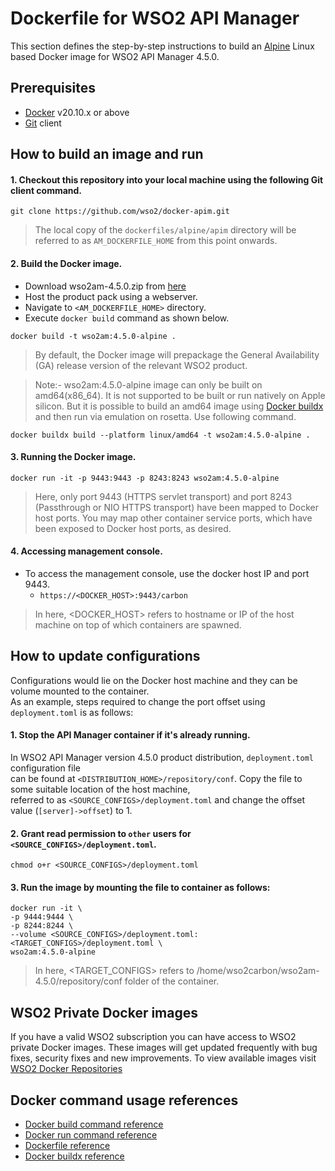 # Dockerfile for WSO2 API Manager #

This section defines the step-by-step instructions to build an [Alpine](https://hub.docker.com/_/alpine/) Linux based Docker image for WSO2 API Manager 4.5.0.

## Prerequisites

* [Docker](https://www.docker.com/get-docker) v20.10.x or above
* [Git](https://git-scm.com/book/en/v2/Getting-Started-Installing-Git) client

## How to build an image and run

#### 1. Checkout this repository into your local machine using the following Git client command.

```
git clone https://github.com/wso2/docker-apim.git
```

> The local copy of the `dockerfiles/alpine/apim` directory will be referred to as `AM_DOCKERFILE_HOME` from this point onwards.

#### 2. Build the Docker image.

- Download wso2am-4.5.0.zip from [here](https://wso2.com/api-management/install/)
- Host the product pack using a webserver.
- Navigate to `<AM_DOCKERFILE_HOME>` directory. <br>
- Execute `docker build` command as shown below.

```
docker build -t wso2am:4.5.0-alpine .
```

> By default, the Docker image will prepackage the General Availability (GA) release version of the relevant WSO2 product.

> Note:- wso2am:4.5.0-alpine image can only be built on amd64(x86_64). It is not supported to be built or run natively on Apple silicon. But it is possible to build an amd64 image using [Docker buildx](https://docs.docker.com/desktop/multi-arch/) and then run via emulation on rosetta. Use following command.

```
docker buildx build --platform linux/amd64 -t wso2am:4.5.0-alpine .
```

#### 3. Running the Docker image.

```
docker run -it -p 9443:9443 -p 8243:8243 wso2am:4.5.0-alpine
```

> Here, only port 9443 (HTTPS servlet transport) and port 8243 (Passthrough or NIO HTTPS transport) have been mapped to Docker host ports.
You may map other container service ports, which have been exposed to Docker host ports, as desired.

#### 4. Accessing management console.

- To access the management console, use the docker host IP and port 9443.
    + `https://<DOCKER_HOST>:9443/carbon`
    
> In here, <DOCKER_HOST> refers to hostname or IP of the host machine on top of which containers are spawned.

## How to update configurations

Configurations would lie on the Docker host machine and they can be volume mounted to the container. <br>
As an example, steps required to change the port offset using `deployment.toml` is as follows:

#### 1. Stop the API Manager container if it's already running.

In WSO2 API Manager version 4.5.0 product distribution, `deployment.toml` configuration file <br>
can be found at `<DISTRIBUTION_HOME>/repository/conf`. Copy the file to some suitable location of the host machine, <br>
referred to as `<SOURCE_CONFIGS>/deployment.toml` and change the offset value (`[server]->offset`) to 1.

#### 2. Grant read permission to `other` users for `<SOURCE_CONFIGS>/deployment.toml`.

```
chmod o+r <SOURCE_CONFIGS>/deployment.toml
```

#### 3. Run the image by mounting the file to container as follows:

```
docker run -it \
-p 9444:9444 \
-p 8244:8244 \
--volume <SOURCE_CONFIGS>/deployment.toml:<TARGET_CONFIGS>/deployment.toml \
wso2am:4.5.0-alpine
```

> In here, <TARGET_CONFIGS> refers to /home/wso2carbon/wso2am-4.5.0/repository/conf folder of the container.

## WSO2 Private Docker images

If you have a valid WSO2 subscription you can have access to WSO2 private Docker images. These images will get updated frequently with bug fixes, security fixes and new improvements. To view available images visit [WSO2 Docker Repositories](https://docker.wso2.com/)

## Docker command usage references

* [Docker build command reference](https://docs.docker.com/engine/reference/commandline/build/)
* [Docker run command reference](https://docs.docker.com/engine/reference/run/)
* [Dockerfile reference](https://docs.docker.com/engine/reference/builder/)
* [Docker buildx reference](https://docs.docker.com/buildx/working-with-buildx/)
